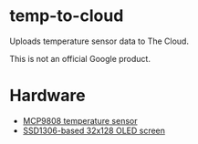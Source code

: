 # temp-to-cloud

Uploads temperature sensor data to The Cloud.

This is not an official Google product.

# Hardware

* [MCP9808 temperature sensor](https://learn.adafruit.com/adafruit-mcp9808-precision-i2c-temperature-sensor-guide/overview)
* [SSD1306-based 32x128 OLED screen](https://www.amazon.co.uk/gp/product/B076BJZ42H/ref=ppx_yo_dt_b_asin_title_o01_s00)
